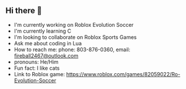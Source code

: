 ## Hi there 👋
- I'm currently working on Roblox Evolution Soccer
- I'm currently learning C
- I'm looking to collaborate on Roblox Sports Games
- Ask me about coding in Lua
- How to reach me: phone: 803-876-0360, email: fireball2467@outlook.com
- pronouns: He/Him
- Fun fact: I like cats
- Link to Roblox game: https://www.roblox.com/games/82059022/Ro-Evolution-Soccer
<!--
**mcorwin17/mcorwin17** is a ✨ _special_ ✨ repository because its `README.md` (this file) appears on your GitHub profile.

Here are some ideas to get you started:

- 🔭 I’m currently working on ...
- 🌱 I’m currently learning ...
- 👯 I’m looking to collaborate on ...
- 🤔 I’m looking for help with ...
- 💬 Ask me about ...
- 📫 How to reach me: ...
- 😄 Pronouns: ...
- ⚡ Fun fact: ...
-->
